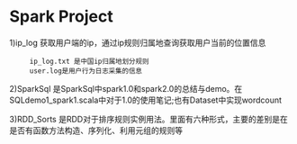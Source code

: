 # Spark  Project 
1)ip_log  获取用户端的ip，通过ip规则归属地查询获取用户当前的位置信息
   
         ip_log.txt 是中国ip归属地划分规则
         user.log是用户行为日志采集的信息
   
2)SparkSql 是SparkSql中spark1.0和spark2.0的总结与demo。在SQLdemo1_spark1.scala中对于1.0的使用笔记;也有Dataset中实现wordcount
 
3)RDD_Sorts 是RDD对于排序规则实例用法。里面有六种形式，主要的差别是在是否有函数方法构造、序列化、利用元组的规则等